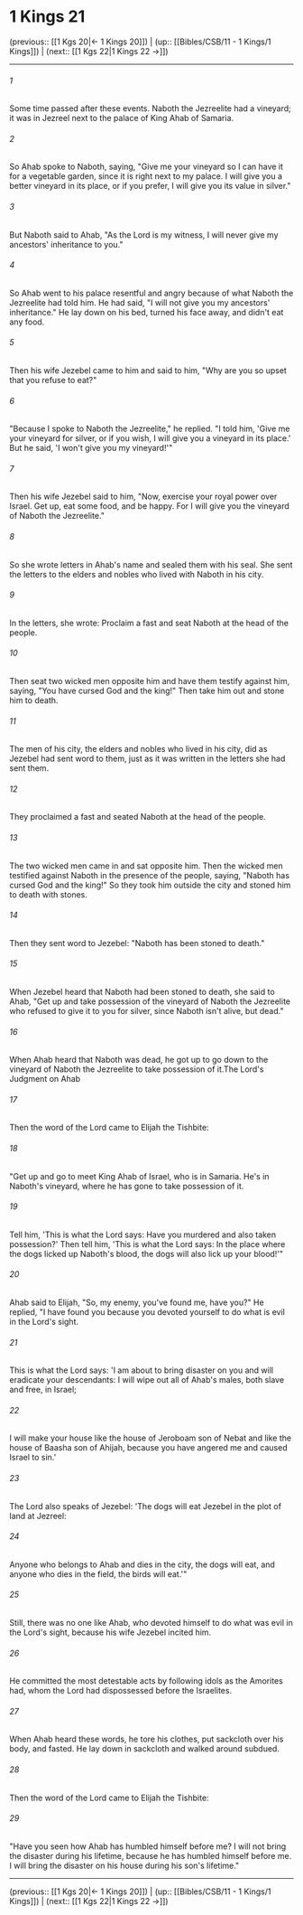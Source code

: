 # 1 Kings 21

(previous:: [[1 Kgs 20|← 1 Kings 20]]) | (up:: [[Bibles/CSB/11 - 1 Kings/1 Kings]]) | (next:: [[1 Kgs 22|1 Kings 22 →]])

***


###### 1 
Some time passed after these events. Naboth the Jezreelite had a vineyard; it was in Jezreel next to the palace of King Ahab of Samaria. 

###### 2 
So Ahab spoke to Naboth, saying, "Give me your vineyard so I can have it for a vegetable garden, since it is right next to my palace. I will give you a better vineyard in its place, or if you prefer, I will give you its value in silver." 

###### 3 
But Naboth said to Ahab, "As the Lord is my witness, I will never give my ancestors' inheritance to you." 

###### 4 
So Ahab went to his palace resentful and angry because of what Naboth the Jezreelite had told him. He had said, "I will not give you my ancestors' inheritance." He lay down on his bed, turned his face away, and didn't eat any food. 

###### 5 
Then his wife Jezebel came to him and said to him, "Why are you so upset that you refuse to eat?" 

###### 6 
"Because I spoke to Naboth the Jezreelite," he replied. "I told him, 'Give me your vineyard for silver, or if you wish, I will give you a vineyard in its place.' But he said, 'I won't give you my vineyard!'" 

###### 7 
Then his wife Jezebel said to him, "Now, exercise your royal power over Israel. Get up, eat some food, and be happy. For I will give you the vineyard of Naboth the Jezreelite." 

###### 8 
So she wrote letters in Ahab's name and sealed them with his seal. She sent the letters to the elders and nobles who lived with Naboth in his city. 

###### 9 
In the letters, she wrote: Proclaim a fast and seat Naboth at the head of the people. 

###### 10 
Then seat two wicked men opposite him and have them testify against him, saying, "You have cursed God and the king!" Then take him out and stone him to death. 

###### 11 
The men of his city, the elders and nobles who lived in his city, did as Jezebel had sent word to them, just as it was written in the letters she had sent them. 

###### 12 
They proclaimed a fast and seated Naboth at the head of the people. 

###### 13 
The two wicked men came in and sat opposite him. Then the wicked men testified against Naboth in the presence of the people, saying, "Naboth has cursed God and the king!" So they took him outside the city and stoned him to death with stones. 

###### 14 
Then they sent word to Jezebel: "Naboth has been stoned to death." 

###### 15 
When Jezebel heard that Naboth had been stoned to death, she said to Ahab, "Get up and take possession of the vineyard of Naboth the Jezreelite who refused to give it to you for silver, since Naboth isn't alive, but dead." 

###### 16 
When Ahab heard that Naboth was dead, he got up to go down to the vineyard of Naboth the Jezreelite to take possession of it.The Lord's Judgment on Ahab 

###### 17 
Then the word of the Lord came to Elijah the Tishbite: 

###### 18 
"Get up and go to meet King Ahab of Israel, who is in Samaria. He's in Naboth's vineyard, where he has gone to take possession of it. 

###### 19 
Tell him, 'This is what the Lord says: Have you murdered and also taken possession?' Then tell him, 'This is what the Lord says: In the place where the dogs licked up Naboth's blood, the dogs will also lick up your blood!'" 

###### 20 
Ahab said to Elijah, "So, my enemy, you've found me, have you?" He replied, "I have found you because you devoted yourself to do what is evil in the Lord's sight. 

###### 21 
This is what the Lord says: 'I am about to bring disaster on you and will eradicate your descendants: I will wipe out all of Ahab's males, both slave and free, in Israel; 

###### 22 
I will make your house like the house of Jeroboam son of Nebat and like the house of Baasha son of Ahijah, because you have angered me and caused Israel to sin.' 

###### 23 
The Lord also speaks of Jezebel: 'The dogs will eat Jezebel in the plot of land at Jezreel: 

###### 24 
Anyone who belongs to Ahab and dies in the city, the dogs will eat, and anyone who dies in the field, the birds will eat.'" 

###### 25 
Still, there was no one like Ahab, who devoted himself to do what was evil in the Lord's sight, because his wife Jezebel incited him. 

###### 26 
He committed the most detestable acts by following idols as the Amorites had, whom the Lord had dispossessed before the Israelites. 

###### 27 
When Ahab heard these words, he tore his clothes, put sackcloth over his body, and fasted. He lay down in sackcloth and walked around subdued. 

###### 28 
Then the word of the Lord came to Elijah the Tishbite: 

###### 29 
"Have you seen how Ahab has humbled himself before me? I will not bring the disaster during his lifetime, because he has humbled himself before me. I will bring the disaster on his house during his son's lifetime."

***

(previous:: [[1 Kgs 20|← 1 Kings 20]]) | (up:: [[Bibles/CSB/11 - 1 Kings/1 Kings]]) | (next:: [[1 Kgs 22|1 Kings 22 →]])

